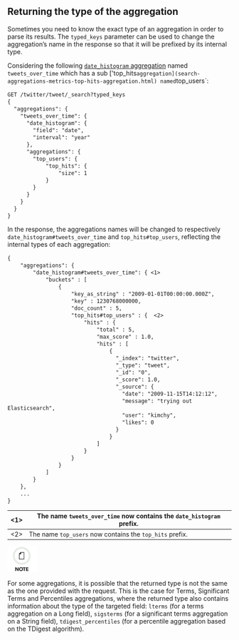 ## Returning the type of the aggregation

Sometimes you need to know the exact type of an aggregation in order to parse its results. The `typed_keys` parameter can be used to change the aggregation’s name in the response so that it will be prefixed by its internal type.

Considering the following [`date_histogram` aggregation](search-aggregations-bucket-datehistogram-aggregation.html) named `tweets_over_time` which has a sub ['top_hits` aggregation](search-aggregations-metrics-top-hits-aggregation.html) named `top_users`:
    
    
    GET /twitter/tweet/_search?typed_keys
    {
      "aggregations": {
        "tweets_over_time": {
          "date_histogram": {
            "field": "date",
            "interval": "year"
          },
          "aggregations": {
            "top_users": {
                "top_hits": {
                    "size": 1
                }
            }
          }
        }
      }
    }

In the response, the aggregations names will be changed to respectively `date_histogram#tweets_over_time` and `top_hits#top_users`, reflecting the internal types of each aggregation:
    
    
    {
        "aggregations": {
            "date_histogram#tweets_over_time": { <1>
                "buckets" : [
                    {
                        "key_as_string" : "2009-01-01T00:00:00.000Z",
                        "key" : 1230768000000,
                        "doc_count" : 5,
                        "top_hits#top_users" : {  <2>
                            "hits" : {
                                "total" : 5,
                                "max_score" : 1.0,
                                "hits" : [
                                    {
                                      "_index": "twitter",
                                      "_type": "tweet",
                                      "_id": "0",
                                      "_score": 1.0,
                                      "_source": {
                                        "date": "2009-11-15T14:12:12",
                                        "message": "trying out Elasticsearch",
                                        "user": "kimchy",
                                        "likes": 0
                                      }
                                    }
                                ]
                            }
                        }
                    }
                ]
            }
        },
        ...
    }

<1>| The name `tweets_over_time` now contains the `date_histogram` prefix.     
---|---   
<2>| The name `top_users` now contains the `top_hits` prefix.   
  
![Note](images/icons/note.png)

For some aggregations, it is possible that the returned type is not the same as the one provided with the request. This is the case for Terms, Significant Terms and Percentiles aggregations, where the returned type also contains information about the type of the targeted field: `lterms` (for a terms aggregation on a Long field), `sigsterms` (for a significant terms aggregation on a String field), `tdigest_percentiles` (for a percentile aggregation based on the TDigest algorithm).
